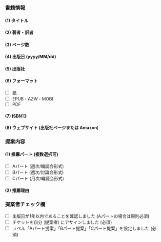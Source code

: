 ### 書籍情報

#### (1) タイトル

#### (2) 著者・訳者

#### (3) ページ数

#### (4) 出版日 (yyyy/MM/dd)

#### (5) 出版社

#### (6) フォーマット

- [ ] 紙
- [ ] EPUB・AZW・MOBI
- [ ] PDF

#### (7) ISBN13

#### (8) ウェブサイト (出版社ページまたは Amazon)

### 提案内容

#### (1) 推薦パート (複数選択可)

- [ ] Aパート (週次/輪読会形式)
- [ ] Bパート (週次/討論会形式)
- [ ] Cパート (月次/輪読会形式)

#### (2) 推薦理由

### 提案者チェック欄

- [ ] 出版日が1年以内であることを確認しました (Aパートの場合は原則必須)
- [ ] チケットを自分 (提案者) にアサインしました (必須)
- [ ] ラベル「Aパート提案」「Bパート提案」「Cパート提案」を設定しました (必須)

